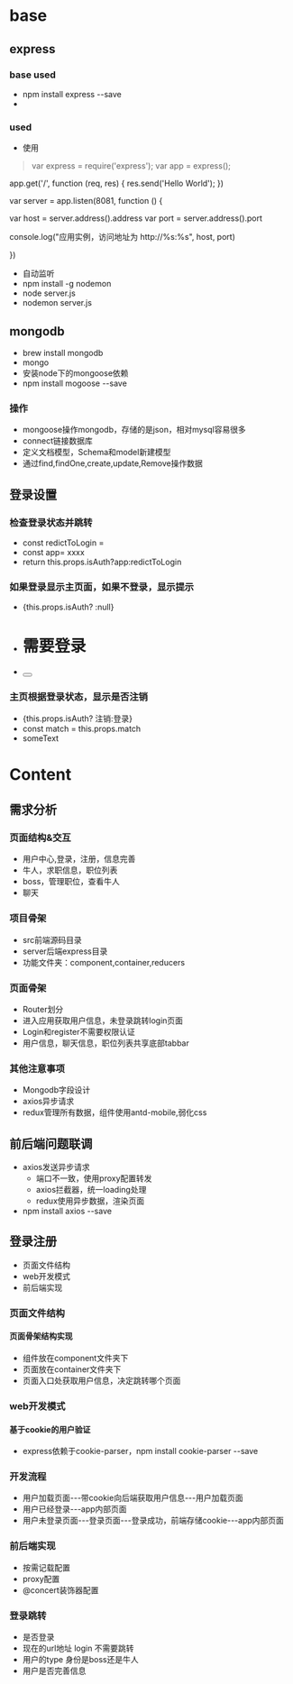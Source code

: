 # base
## express
### base used
+   npm install express --save
+
### used
+   使用
>   var express = require('express');
var app = express();
 
app.get('/', function (req, res) {
   res.send('Hello World');
})
 
var server = app.listen(8081, function () {
 
  var host = server.address().address
  var port = server.address().port
 
  console.log("应用实例，访问地址为 http://%s:%s", host, port)
 
})
+ 自动监听
+   npm install -g nodemon
+   node server.js
+   nodemon server.js
## mongodb
+   brew install mongodb
+   mongo
+   安装node下的mongoose依赖
+   npm install mogoose --save
### 操作
+   mongoose操作mongodb，存储的是json，相对mysql容易很多
+   connect链接数据库
+   定义文档模型，Schema和model新建模型
+   通过find,findOne,create,update,Remove操作数据
## 登录设置     
### 检查登录状态并跳转
+    const redictToLogin = <Redirect to='/login'></Redirect>
+    const app= xxxx
+    return this.props.isAuth?app:redictToLogin
### 如果登录显示主页面，如果不登录，显示提示
+   {this.props.isAuth? <Redirect to='/dashboard'/> :null}
+   <h1> 需要登录</h1>
+   <button onClick={this.props.login}></button>
### 主页根据登录状态，显示是否注销
+   {this.props.isAuth? 注销:登录}
+   const match = this.props.match
+   <Link to= {`${match.url}/params`}>someText</Link>
# Content
## 需求分析
### 页面结构&交互  
+   用户中心,登录，注册，信息完善
+   牛人，求职信息，职位列表
+   boss，管理职位，查看牛人
+   聊天
### 项目骨架
+   src前端源码目录
+   server后端express目录
+   功能文件夹：component,container,reducers
### 页面骨架
+ Router划分
+   进入应用获取用户信息，未登录跳转login页面
+   Login和register不需要权限认证
+   用户信息，聊天信息，职位列表共享底部tabbar
### 其他注意事项
+   Mongodb字段设计
+   axios异步请求
+   redux管理所有数据，组件使用antd-mobile,弱化css
## 前后端问题联调
+  axios发送异步请求
    +   端口不一致，使用proxy配置转发
    +   axios拦截器，统一loading处理
    +   redux使用异步数据，渲染页面
+   npm install axios --save
## 登录注册
+   页面文件结构
+   web开发模式
+   前后端实现
### 页面文件结构
#### 页面骨架结构实现
+   组件放在component文件夹下
+   页面放在container文件夹下
+   页面入口处获取用户信息，决定跳转哪个页面
### web开发模式
#### 基于cookie的用户验证
+   express依赖于cookie-parser，npm install cookie-parser --save
### 开发流程
+   用户加载页面---带cookie向后端获取用户信息---用户加载页面
+   用户已经登录---app内部页面
+   用户未登录页面---登录页面---登录成功，前端存储cookie---app内部页面
###  前后端实现
+   按需记载配置
+   proxy配置
+   @concert装饰器配置
### 登录跳转
+   是否登录
+   现在的url地址 login 不需要跳转
+   用户的type 身份是boss还是牛人
+   用户是否完善信息